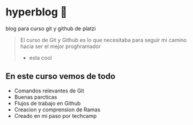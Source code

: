 # hyperblog 💙

blog para curso git y github de platzi
> El curso de Git y Github es lo que necesitaba para seguir mi camino hacia ser el mejor proghramador 
>-  esta cool

## En este curso vemos de todo
* Comandos relevantes de Git 
* Buenas parcticas 
* Flujos de trabajo en Github
* Creacion y comprension de Ramas 
* Creado en mi paso por techcamp



